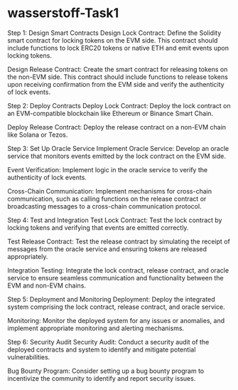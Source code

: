 # wasserstoff-Task1
Step 1: Design Smart Contracts
Design Lock Contract: Define the Solidity smart contract for locking tokens on the EVM side. This contract should include functions to lock ERC20 tokens or native ETH and emit events upon locking tokens.

Design Release Contract: Create the smart contract for releasing tokens on the non-EVM side. This contract should include functions to release tokens upon receiving confirmation from the EVM side and verify the authenticity of lock events.


Step 2: Deploy Contracts
Deploy Lock Contract: Deploy the lock contract on an EVM-compatible blockchain like Ethereum or Binance Smart Chain.

Deploy Release Contract: Deploy the release contract on a non-EVM chain like Solana or Tezos.

Step 3: Set Up Oracle Service
Implement Oracle Service: Develop an oracle service that monitors events emitted by the lock contract on the EVM side.

Event Verification: Implement logic in the oracle service to verify the authenticity of lock events.

Cross-Chain Communication: Implement mechanisms for cross-chain communication, such as calling functions on the release contract or broadcasting messages to a cross-chain communication protocol.

Step 4: Test and Integration
Test Lock Contract: Test the lock contract by locking tokens and verifying that events are emitted correctly.

Test Release Contract: Test the release contract by simulating the receipt of messages from the oracle service and ensuring tokens are released appropriately.

Integration Testing: Integrate the lock contract, release contract, and oracle service to ensure seamless communication and functionality between the EVM and non-EVM chains.

Step 5: Deployment and Monitoring
Deployment: Deploy the integrated system comprising the lock contract, release contract, and oracle service.

Monitoring: Monitor the deployed system for any issues or anomalies, and implement appropriate monitoring and alerting mechanisms.

Step 6: Security Audit
Security Audit: Conduct a security audit of the deployed contracts and system to identify and mitigate potential vulnerabilities.

Bug Bounty Program: Consider setting up a bug bounty program to incentivize the community to identify and report security issues.
